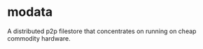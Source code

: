modata
======

A distributed p2p filestore that concentrates on running on cheap commodity
hardware.
